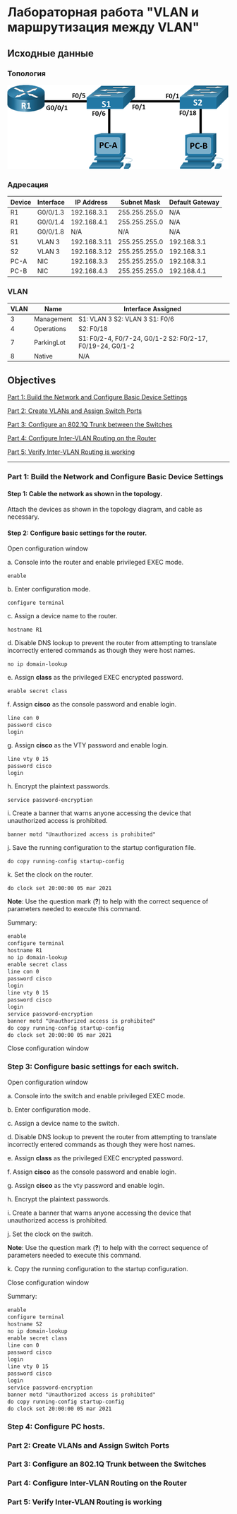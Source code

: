 # Лабораторная работа "VLAN и маршрутизация между VLAN"

## Исходные данные

### Топология

![](screenshots/2021-03-06-18-27-22-image.png)

### Адресация

| Device | Interface | IP Address   | Subnet Mask   | Default Gateway |
| ------ | --------- | ------------ | ------------- | --------------- |
| R1     | G0/0/1.3  | 192.168.3.1  | 255.255.255.0 | N/A             |
| R1     | G0/0/1.4  | 192.168.4.1  | 255.255.255.0 | N/A             |
| R1     | G0/0/1.8  | N/A          | N/A           | N/A             |
| S1     | VLAN 3    | 192.168.3.11 | 255.255.255.0 | 192.168.3.1     |
| S2     | VLAN 3    | 192.168.3.12 | 255.255.255.0 | 192.168.3.1     |
| PC-A   | NIC       | 192.168.3.3  | 255.255.255.0 | 192.168.3.1     |
| PC-B   | NIC       | 192.168.4.3  | 255.255.255.0 | 192.168.4.1     |

### VLAN

| VLAN | Name       | Interface Assigned                                        |
| ---- | ---------- | --------------------------------------------------------- |
| 3    | Management | S1: VLAN 3 S2: VLAN 3 S1: F0/6                            |
| 4    | Operations | S2: F0/18                                                 |
| 7    | ParkingLot | S1: F0/2-4, F0/7-24, G0/1-2 S2: F0/2-17, F0/19-24, G0/1-2 |
| 8    | Native     | N/A                                                       |

## Objectives

[Part 1: Build the Network and Configure Basic Device Settings](readme.md#part-1-build-the-network-and-configure-basic-device-settings)

[Part 2: Create VLANs and Assign Switch Ports](readme.md#part-2-create-vlans-and-assign-switch-ports)

[Part 3: Configure an 802.1Q Trunk between the Switches](/readme.md#part-3-configure-an-8021q-trunk-between-the-switches)

[Part 4: Configure Inter-VLAN Routing on the Router](https://github.com/eet1bfwn/OTUS-practice/blob/main/labs/lab02/readme.md#part-4-configure-inter-vlan-routing-on-the-router)

[Part 5: Verify Inter-VLAN Routing is working](https://github.com/eet1bfwn/OTUS-practice/blob/main/labs/lab02/readme.md#part-5-verify-inter-vlan-routing-is-working)

---

### Part 1: Build the Network and Configure Basic Device Settings

#### Step 1: Cable the network as shown in the topology.

Attach the devices as shown in the topology diagram, and cable as necessary.

#### Step 2: Configure basic settings for the router.

Open configuration window

a. Console into the router and enable privileged EXEC mode.

```
enable
```

b. Enter configuration mode.

```
configure terminal
```

c. Assign a device name to the router.

```
hostname R1
```

d. Disable DNS lookup to prevent the router from attempting to translate incorrectly
entered commands as though they were host names.

```
no ip domain-lookup
```

e. Assign **class** as the privileged EXEC encrypted password.

```
enable secret class
```

f. Assign **cisco** as the console password and enable login.

```
line con 0
password cisco
login
```

g. Assign **cisco** as the VTY password and enable login.

```
line vty 0 15
password cisco
login
```

h. Encrypt the plaintext passwords.

```
service password-encryption
```

i. Create a banner that warns anyone accessing the device that unauthorized access is prohibited.

```
banner motd "Unauthorized access is prohibited"
```

j. Save the running configuration to the startup configuration file.

```
do copy running-config startup-config
```

k. Set the clock on the router.

```
do clock set 20:00:00 05 mar 2021
```

**Note**: Use the question mark (**?**) to help with the correct sequence of parameters needed to execute this command.

Summary:

```
enable
configure terminal
hostname R1
no ip domain-lookup
enable secret class
line con 0
password cisco
login
line vty 0 15
password cisco
login
service password-encryption
banner motd "Unauthorized access is prohibited"
do copy running-config startup-config
do clock set 20:00:00 05 mar 2021
```

Close configuration window

### Step 3: Configure basic settings for each switch.

Open configuration window

a. Console into the switch and enable privileged EXEC mode.

b. Enter configuration mode.

c. Assign a device name to the switch.

d. Disable DNS lookup to prevent the router from attempting to translate incorrectly
entered commands as though they were host names.

e. Assign **class** as the privileged EXEC encrypted password.

f. Assign **cisco** as the console password and enable login.

g. Assign **cisco** as the vty password and enable login.

h. Encrypt the plaintext passwords.

i. Create a banner that warns anyone accessing the device that unauthorized access is prohibited.

j. Set the clock on the switch.

**Note**: Use the question mark (**?**) to help with the correct sequence of parameters needed to execute this command.

k. Copy the running configuration to the startup configuration.

Close configuration window

Summary:

```
enable
configure terminal
hostname S2
no ip domain-lookup
enable secret class
line con 0
password cisco
login
line vty 0 15
password cisco
login
service password-encryption
banner motd "Unauthorized access is prohibited"
do copy running-config startup-config
do clock set 20:00:00 05 mar 2021
```

### Step 4: Configure PC hosts.

### Part 2: Create VLANs and Assign Switch Ports

### Part 3: Configure an 802.1Q Trunk between the Switches

### Part 4: Configure Inter-VLAN Routing on the Router

### Part 5: Verify Inter-VLAN Routing is working
